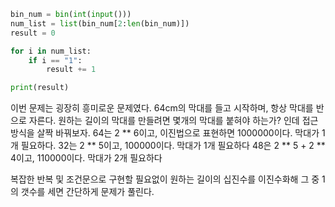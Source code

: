 ```py
bin_num = bin(int(input()))
num_list = list(bin_num[2:len(bin_num)])
result = 0

for i in num_list:
    if i == "1":
        result += 1

print(result)
```

이번 문제는 굉장히 흥미로운 문제였다.
64cm의 막대를 들고 시작하며, 항상 막대를 반으로 자른다.
원하는 길이의 막대를 만들려면 몇개의 막대를 붙혀야 하는가? 인데
접근방식을 살짝 바꿔보자.
64는 2 ** 6이고, 이진법으로 표현하면 1000000이다. 막대가 1개 필요하다.
32는 2 ** 5이고, 100000이다. 막대가 1개 필요하다
48은 2 ** 5 + 2 ** 4이고, 110000이다. 막대가 2개 필요하다

복잡한 반복 및 조건문으로 구현할 필요없이 원하는 길이의 십진수를 이진수화해 그 중 1의 갯수를 세면 간단하게 문제가 풀린다.
